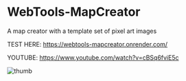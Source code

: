 # WebTools-MapCreator
A map creator with a template set of pixel art images

TEST HERE: https://webtools-mapcreator.onrender.com/

YOUTUBE: https://www.youtube.com/watch?v=cBSq6fviE5c


![thumb](https://github.com/user-attachments/assets/c2254b56-08f4-4d6d-93e6-e6ea1b242232)
